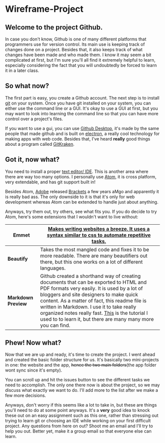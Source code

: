 # Wireframe-Project

## Welcome to the project Github.  

In case you don't know, Github is one of many different platforms that programmers use for version control. Its main use is keeping track of changes done on a project. Besides that, it also keeps track of what changes have been made and who made them. I know it may seem a bit complicated at first, but I'm sure you'll all find it extremely helpful to learn, especially considering the fact that you will undoubtedly be forced to learn it in a later class.

## So what now?

The first part is easy, you create a Github account.  The next step is to install [git](http://rogerdudler.github.io/git-guide/) on your system.  Once you have git installed on your system, you can either use the command line or a GUI.  It's okay to use a GUI at first, but you may want to look into learning the command line so that you can have more control over a project's files.

If you want to use a gui, you can use [Github Desktop](https://desktop.github.com/), it's made by the same people that made github and is built on [electron](https://electronjs.org/), a really cool technology for making apps with web code.  Besides that, I've heard __really__ good things about a program called [GitKraken](https://www.gitkraken.com/).

## Got it, now what?

You need to install a proper [text editor/ IDE](https://en.wikipedia.org/wiki/Integrated_development_environment).  This is another area where there are way too many options.  I personally use [Atom](https://atom.io/), it is cross platform, very extendable, and has git support built in!  

Besides Atom, [Adobe](https://www.adobe.com/) released [Brackets](http://brackets.io/) a few years aMgo and apparently it is really bad ass.  The only  downside to it is that it's only for web development whereas Atom can be extended to handle just about anything.

Anyways, try them out, try others, see what fits you.  If you do decide to try Atom, here's some extensions that I wouldn't want to live without:

__Emmet__ | [Makes writing websites a breeze.  It uses a syntax similar to css to automate repetitive tasks.](https://scotch.io/tutorials/write-html-crazy-fast-with-emmet-an-interactive-guide)
-|-
__Beautify__ | Takes the most mangled code and fixes it to be more readable.  There are many beautifiers out there, but this one works on a lot of different languages.
__Markdown Preview__ | Github created a shorthand way of creating documents that can be exported to HTML and PDF formats very easily.  It is used by a lot of bloggers and site designers to make quick content.  As a matter of fact, this readme file is written in Markdown. I use it to take really organized notes really fast. [This](https://www.markdowntutorial.com/) is the tutorial I used to to learn it, but there are many many more you can find.

## Phew! Now what?

Now that we are up and ready, it's time to create the project. I went ahead and created the basic folder structure for us.  It's basically two mini-projects in one: the website and the app, ~~hence the two main folders~~(the app folder wont sync since it's empty).

You can scroll up and hit the issues button to see the different tasks we need to accomplish.  The only one there now is about the project, so we may discuss what exactly we want to do.  I'll add more to the list after we make a few more decisions.

Anyways, don't worry if this seems like a lot to take in, but these are things you'll need to do at some point anyways. It's a __very__ good idea to knock these out on an easy assignment such as this one, rather than stressing out trying to learn git or choosing an IDE while working on your first difficult project. Any questions from here on out? Shoot me an email and I'll try to help you out. Better yet, make it a group email so that everyone else can learn.
